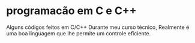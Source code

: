 # programacão em C e C++
Alguns códigos feitos em C/C++ Durante meu curso técnico, Realmente é uma boa linguagem que lhe permite um controle eficiente. 

